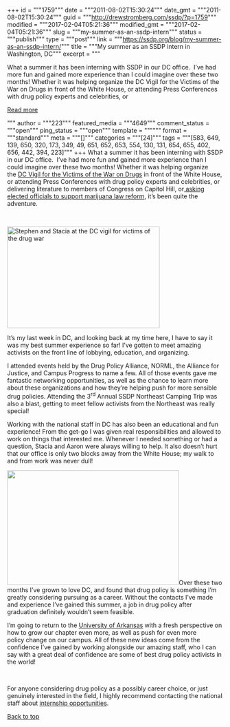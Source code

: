 +++
id = """1759"""
date = """2011-08-02T15:30:24"""
date_gmt = """2011-08-02T15:30:24"""
guid = """http://drewstromberg.com/ssdp/?p=1759"""
modified = """2017-02-04T05:21:36"""
modified_gmt = """2017-02-04T05:21:36"""
slug = """my-summer-as-an-ssdp-intern"""
status = """publish"""
type = """post"""
link = """https://ssdp.org/blog/my-summer-as-an-ssdp-intern/"""
title = """My summer as an SSDP intern in Washington, DC"""
excerpt = """<p>What a summer it has been interning with SSDP in our DC office.  I’ve had more fun and gained more experience than I could imagine over these two months! Whether it was helping organize the DC Vigil for the Victims of the War on Drugs in front of the White House, or attending Press Conferences with drug policy experts and celebrities, or</p>
<div class="h10"></div>
<p><a class="more-link2 flat" href="https://ssdp.org/blog/my-summer-as-an-ssdp-intern/">Read more</a></p>
"""
author = """223"""
featured_media = """4649"""
comment_status = """open"""
ping_status = """open"""
template = """"""
format = """standard"""
meta = """[]"""
categories = """[24]"""
tags = """[583, 649, 139, 650, 320, 173, 349, 49, 651, 652, 653, 554, 130, 131, 654, 655, 402, 656, 442, 394, 223]"""
+++
What a summer it has been interning with SSDP in our DC office.  I’ve had more fun and gained more experience than I could imagine over these two months! Whether it was helping organize the <a href="http://youtu.be/UyI5Gzlpt-0" target="_blank">DC Vigil for the Victims of the War on Drugs</a> in front of the White House, or attending Press Conferences with drug policy experts and celebrities, or delivering literature to members of Congress on Capitol Hill, or<a href="http://youtu.be/6p05bgdWOWA" target="_blank"> asking elected officials to support marijuana law reform</a>, it’s been quite the adventure.



&nbsp;



<img class="alignright" title="SSDP Staff Members on 40th Anniversary of War on Drugs" src="http://ssdp.org/assets/images/blog/2011/august/stephenandstaciablog.jpg" alt="Stephen and Stacia at the DC vigil for victims of the drug war" width="355" height="236" />



It’s my last week in DC, and looking back at my time here, I have to say it was my best summer experience so far! I’ve gotten to meet amazing activists on the front line of lobbying, education, and organizing.



I attended events held by the Drug Policy Alliance, NORML, the Alliance for Justice, and Campus Progress to name a few. All of those events gave me fantastic networking opportunities, as well as the chance to learn more about these organizations and how they’re helping push for more sensible drug policies. Attending the 3<sup>rd</sup> Annual SSDP Northeast Camping Trip was also a blast, getting to meet fellow activists from the Northeast was really special!



Working with the national staff in DC has also been an educational and fun experience! From the get-go I was given real responsibilities and allowed to work on things that interested me. Whenever I needed something or had a question, Stacia and Aaron were always willing to help. It also doesn’t hurt that our office is only two blocks away from the White House; my walk to and from work was never dull!



<img class="alignleft" src="http://ssdp.org/assets/images/blog/2011/august/stephendukeblog1.jpg" alt="" width="400" height="266" />Over these two months I’ve grown to love DC, and found that drug policy is something I’m greatly considering pursuing as a career. Without the contacts I’ve made and experience I’ve gained this summer, a job in drug policy after graduation definitely wouldn’t seem feasible.



I’m going to return to the <a href="http://ssdp.org/chapters/southern/arkansas">University of Arkansas</a> with a fresh perspective on how to grow our chapter even more, as well as push for even more policy change on our campus. All of these new ideas come from the confidence I’ve gained by working alongside our amazing staff, who I can say with a great deal of confidence are some of best drug policy activists in the world!



&nbsp;



For anyone considering drug policy as a possibly career choice, or just genuinely interested in the field, I highly recommend contacting the national staff about <a href="http://ssdp.org/about/job-opportunities/internships-and-fellowships">internship opportunities</a>.



<a title="Back to Top" href="http://ssdp.org/news/blog/my-summer-as-an-ssdp-intern#top">Back to top</a>
